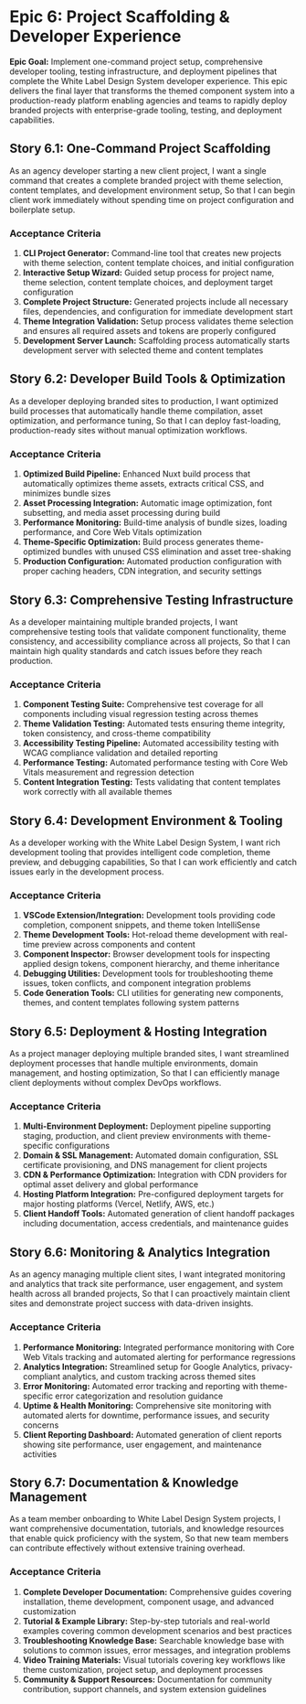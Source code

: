 # Epic 6: Project Scaffolding & Developer Experience

**Epic Goal:** Implement one-command project setup, comprehensive developer tooling, testing infrastructure, and deployment pipelines that complete the White Label Design System developer experience. This epic delivers the final layer that transforms the themed component system into a production-ready platform enabling agencies and teams to rapidly deploy branded projects with enterprise-grade tooling, testing, and deployment capabilities.

## Story 6.1: One-Command Project Scaffolding

As an agency developer starting a new client project,
I want a single command that creates a complete branded project with theme selection, content templates, and development environment setup,
So that I can begin client work immediately without spending time on project configuration and boilerplate setup.

### Acceptance Criteria
1. **CLI Project Generator:** Command-line tool that creates new projects with theme selection, content template choices, and initial configuration
2. **Interactive Setup Wizard:** Guided setup process for project name, theme selection, content template choices, and deployment target configuration
3. **Complete Project Structure:** Generated projects include all necessary files, dependencies, and configuration for immediate development start
4. **Theme Integration Validation:** Setup process validates theme selection and ensures all required assets and tokens are properly configured
5. **Development Server Launch:** Scaffolding process automatically starts development server with selected theme and content templates

## Story 6.2: Developer Build Tools & Optimization

As a developer deploying branded sites to production,
I want optimized build processes that automatically handle theme compilation, asset optimization, and performance tuning,
So that I can deploy fast-loading, production-ready sites without manual optimization workflows.

### Acceptance Criteria
1. **Optimized Build Pipeline:** Enhanced Nuxt build process that automatically optimizes theme assets, extracts critical CSS, and minimizes bundle sizes
2. **Asset Processing Integration:** Automatic image optimization, font subsetting, and media asset processing during build
3. **Performance Monitoring:** Build-time analysis of bundle sizes, loading performance, and Core Web Vitals optimization
4. **Theme-Specific Optimization:** Build process generates theme-optimized bundles with unused CSS elimination and asset tree-shaking
5. **Production Configuration:** Automated production configuration with proper caching headers, CDN integration, and security settings

## Story 6.3: Comprehensive Testing Infrastructure

As a developer maintaining multiple branded projects,
I want comprehensive testing tools that validate component functionality, theme consistency, and accessibility compliance across all projects,
So that I can maintain high quality standards and catch issues before they reach production.

### Acceptance Criteria
1. **Component Testing Suite:** Comprehensive test coverage for all components including visual regression testing across themes
2. **Theme Validation Testing:** Automated tests ensuring theme integrity, token consistency, and cross-theme compatibility
3. **Accessibility Testing Pipeline:** Automated accessibility testing with WCAG compliance validation and detailed reporting
4. **Performance Testing:** Automated performance testing with Core Web Vitals measurement and regression detection
5. **Content Integration Testing:** Tests validating that content templates work correctly with all available themes

## Story 6.4: Development Environment & Tooling

As a developer working with the White Label Design System,
I want rich development tooling that provides intelligent code completion, theme preview, and debugging capabilities,
So that I can work efficiently and catch issues early in the development process.

### Acceptance Criteria
1. **VSCode Extension/Integration:** Development tools providing code completion, component snippets, and theme token IntelliSense
2. **Theme Development Tools:** Hot-reload theme development with real-time preview across components and content
3. **Component Inspector:** Browser development tools for inspecting applied design tokens, component hierarchy, and theme inheritance
4. **Debugging Utilities:** Development tools for troubleshooting theme issues, token conflicts, and component integration problems
5. **Code Generation Tools:** CLI utilities for generating new components, themes, and content templates following system patterns

## Story 6.5: Deployment & Hosting Integration

As a project manager deploying multiple branded sites,
I want streamlined deployment processes that handle multiple environments, domain management, and hosting optimization,
So that I can efficiently manage client deployments without complex DevOps workflows.

### Acceptance Criteria
1. **Multi-Environment Deployment:** Deployment pipeline supporting staging, production, and client preview environments with theme-specific configurations
2. **Domain & SSL Management:** Automated domain configuration, SSL certificate provisioning, and DNS management for client projects
3. **CDN & Performance Optimization:** Integration with CDN providers for optimal asset delivery and global performance
4. **Hosting Platform Integration:** Pre-configured deployment targets for major hosting platforms (Vercel, Netlify, AWS, etc.)
5. **Client Handoff Tools:** Automated generation of client handoff packages including documentation, access credentials, and maintenance guides

## Story 6.6: Monitoring & Analytics Integration

As an agency managing multiple client sites,
I want integrated monitoring and analytics that track site performance, user engagement, and system health across all branded projects,
So that I can proactively maintain client sites and demonstrate project success with data-driven insights.

### Acceptance Criteria
1. **Performance Monitoring:** Integrated performance monitoring with Core Web Vitals tracking and automated alerting for performance regressions
2. **Analytics Integration:** Streamlined setup for Google Analytics, privacy-compliant analytics, and custom tracking across themed sites
3. **Error Monitoring:** Automated error tracking and reporting with theme-specific error categorization and resolution guidance
4. **Uptime & Health Monitoring:** Comprehensive site monitoring with automated alerts for downtime, performance issues, and security concerns
5. **Client Reporting Dashboard:** Automated generation of client reports showing site performance, user engagement, and maintenance activities

## Story 6.7: Documentation & Knowledge Management

As a team member onboarding to White Label Design System projects,
I want comprehensive documentation, tutorials, and knowledge resources that enable quick proficiency with the system,
So that new team members can contribute effectively without extensive training overhead.

### Acceptance Criteria
1. **Complete Developer Documentation:** Comprehensive guides covering installation, theme development, component usage, and advanced customization
2. **Tutorial & Example Library:** Step-by-step tutorials and real-world examples covering common development scenarios and best practices  
3. **Troubleshooting Knowledge Base:** Searchable knowledge base with solutions to common issues, error messages, and integration problems
4. **Video Training Materials:** Visual tutorials covering key workflows like theme customization, project setup, and deployment processes
5. **Community & Support Resources:** Documentation for community contribution, support channels, and system extension guidelines
